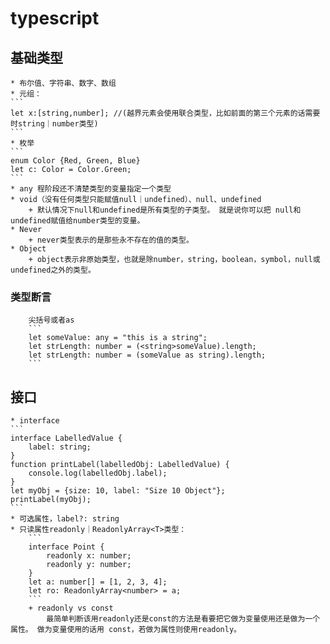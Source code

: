 # typescript

## 基础类型

    * 布尔值、字符串、数字、数组
    * 元组：
    ```
    let x:[string,number]; //(越界元素会使用联合类型，比如前面的第三个元素的话需要时string｜number类型)
    ```
    * 枚举
    ```
    enum Color {Red, Green, Blue}
    let c: Color = Color.Green;
    ```
    * any 程阶段还不清楚类型的变量指定一个类型
    * void（没有任何类型只能赋值null｜undefined）、null、undefined
        + 默认情况下null和undefined是所有类型的子类型。 就是说你可以把 null和undefined赋值给number类型的变量。 
    * Never
        + never类型表示的是那些永不存在的值的类型。 
    * Object
        + object表示非原始类型，也就是除number，string，boolean，symbol，null或undefined之外的类型。

### 类型断言
        尖括号或者as
        ```
        let someValue: any = "this is a string";
        let strLength: number = (<string>someValue).length; 
        let strLength: number = (someValue as string).length; 
        ```

## 接口

    * interface 
    ```
    interface LabelledValue {
        label: string;
    }
    function printLabel(labelledObj: LabelledValue) {
        console.log(labelledObj.label);
    }
    let myObj = {size: 10, label: "Size 10 Object"};
    printLabel(myObj);
    ```
    * 可选属性，label?: string
    * 只读属性readonly｜ReadonlyArray<T>类型：
        ```
        interface Point {
            readonly x: number;
            readonly y: number;
        }
        let a: number[] = [1, 2, 3, 4];
        let ro: ReadonlyArray<number> = a;
        ```
        + readonly vs const
            最简单判断该用readonly还是const的方法是看要把它做为变量使用还是做为一个属性。 做为变量使用的话用 const，若做为属性则使用readonly。
